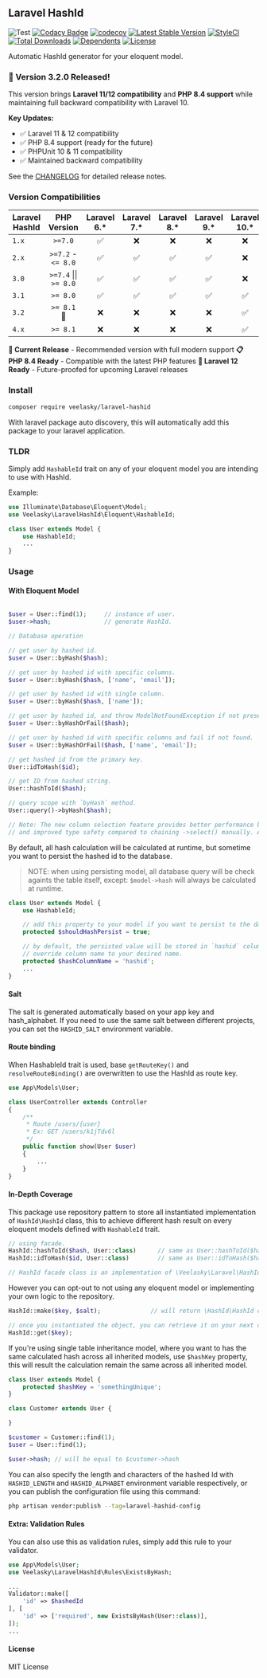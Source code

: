 ## Laravel HashId
![Test](https://github.com/veelasky/laravel-hashid/workflows/Test/badge.svg)
[![Codacy Badge](https://api.codacy.com/project/badge/Grade/3e929b5327a9453bb0da5cbf2ecb8794)](https://app.codacy.com/gh/veelasky/laravel-hashid?utm_source=github.com&utm_medium=referral&utm_content=veelasky/laravel-hashid&utm_campaign=Badge_Grade)
[![codecov](https://codecov.io/gh/veelasky/laravel-hashid/branch/master/graph/badge.svg?token=t95ymsMyDX)](https://codecov.io/gh/veelasky/laravel-hashid)
[![Latest Stable Version](https://poser.pugx.org/veelasky/laravel-hashid/v)](//packagist.org/packages/veelasky/laravel-hashid)
[![StyleCI](https://github.styleci.io/repos/118424643/shield?branch=master)](https://github.styleci.io/repos/118424643?branch=master)
[![Total Downloads](https://poser.pugx.org/veelasky/laravel-hashid/downloads)](//packagist.org/packages/veelasky/laravel-hashid)
[![Dependents](https://poser.pugx.org/veelasky/laravel-hashid/dependents)](//packagist.org/packages/veelasky/laravel-hashid)
[![License](https://poser.pugx.org/veelasky/laravel-hashid/license)](//packagist.org/packages/veelasky/laravel-hashid)

Automatic HashId generator for your eloquent model.

### 🎉 Version 3.2.0 Released!

This version brings **Laravel 11/12 compatibility** and **PHP 8.4 support** while maintaining full backward compatibility with Laravel 10.

**Key Updates:**
- ✅ Laravel 11 & 12 compatibility
- ✅ PHP 8.4 support (ready for the future)
- ✅ PHPUnit 10 & 11 compatibility
- ✅ Maintained backward compatibility

See the [CHANGELOG](CHANGELOG.md) for detailed release notes.

### Version Compatibilities

| Laravel HashId 	 |   PHP Version      	    |     Laravel 6.*    	|     Laravel 7.*    	|     Laravel 8.*    	|     Laravel 9.*    	|     Laravel 10.*    	|     Laravel 11.*    	|     Laravel 12.*    	|
|------------------|:-----------------------:|:------------------:	|:------------------:	|:------------------:	|:------------------:	|:------------------:	|:------------------:	|:------------------:	|
| `1.x`     	      | `>=7.0`               	 | ✅ 	| ❌                	| ❌                	| ❌                	| ❌                	| ❌                	| ❌                	|
| `2.x`     	      | `>=7.2` - `<= 8.0`    	 | ✅ 	| ✅ 	| ✅ 	| ✅ 	| ❌ 	| ❌                	| ❌                	|
| `3.0`     	      | `>=7.4` \|\| `>= 8.0` 	 | ✅ 	| ✅ 	| ✅ 	| ✅ 	| ❌ 	| ❌                	| ❌                	|
| `3.1`     	      |       `>= 8.0` 	        | ✅ 	| ✅ 	| ✅ 	| ✅ 	| ✅ 	| ❌                	| ❌                	|
| `3.2`     	      |       `>= 8.1` 🌟        | ❌                	| ❌ 	| ❌ 	| ❌ 	| ✅ 	| ✅ 	| ✅ 	|
| `4.x`     	      |       `>= 8.1` 	        | ❌                	| ❌ 	| ❌ 	| ❌ 	| ✅ 	| ✅ 	| ✅ 	|

**🌟 Current Release** - Recommended version with full modern support
**📋 PHP 8.4 Ready** - Compatible with the latest PHP features
**🚀 Laravel 12 Ready** - Future-proofed for upcoming Laravel releases

### Install

```bash
composer require veelasky/laravel-hashid
```

With laravel package auto discovery, this will automatically add this package to your laravel application.

### TLDR

Simply add `HashableId` trait on any of your eloquent model you are intending to use with HashId.

Example:
```php
use Illuminate\Database\Eloquent\Model;
use Veelasky\LaravelHashId\Eloquent\HashableId;

class User extends Model {
    use HashableId;
    ...
}
```

### Usage

#### With Eloquent Model
```php

$user = User::find(1);     // instance of user.
$user->hash;               // generate HashId.

// Database operation

// get user by hashed id.
$user = User::byHash($hash);

// get user by hashed id with specific columns.
$user = User::byHash($hash, ['name', 'email']);

// get user by hashed id with single column.
$user = User::byHash($hash, ['name']);

// get user by hashed id, and throw ModelNotFoundException if not present.
$user = User::byHashOrFail($hash);

// get user by hashed id with specific columns and fail if not found.
$user = User::byHashOrFail($hash, ['name', 'email']);

// get hashed id from the primary key.
User::idToHash($id);

// get ID from hashed string.
User::hashToId($hash);

// query scope with `byHash` method.
User::query()->byHash($hash);

// Note: The new column selection feature provides better performance by only loading the columns you need,
// and improved type safety compared to chaining ->select() manually. All existing code continues to work unchanged.
```

By default, all hash calculation will be calculated at runtime, but sometime you want to persist the hashed id to the database.

> NOTE: when using persisting model, all database query will be check againts the table itself, except: `$model->hash` will always be calculated at runtime.
```php
class User extends Model {
    use HashableId;

    // add this property to your model if you want to persist to the database.
    protected $shouldHashPersist = true;

    // by default, the persisted value will be stored in `hashid` column
    // override column name to your desired name.
    protected $hashColumnName = 'hashid';
    ...
}

```

#### Salt

The salt is generated automatically based on your app key and hash_alphabet. If you need to use the same salt between different projects, you can set the `HASHID_SALT` environment variable.

#### Route binding

When HashableId trait is used, base `getRouteKey()` and `resolveRouteBinding()` are overwritten to use the HashId as route key.

```php
use App\Models\User;

class UserController extends Controller
{
    /**
     * Route /users/{user}
     * Ex: GET /users/k1jTdv6l
     */
    public function show(User $user)
    {
        ...
    }
}
```

#### In-Depth Coverage

This package use repository pattern to store all instantiated implementation of `HashId\HashId` class, this to achieve different hash result on every eloquent models defined with `HashableId` trait.

```php
// using facade.
HashId::hashToId($hash, User::class)      // same as User::hashToId($hash);
HashId::idToHash($id, User::class)        // same as User::idToHash($hash);

// HashId facade class is an implementation of \Veelasky\Laravel\HashId\Repository
```

However you can opt-out to not using any eloquent model or implementing your own logic to the repository.

```php
HashId::make($key, $salt);              // will return \HashId\HashId class.

// once you instantiated the object, you can retrieve it on your next operation
HashId::get($key);
```

If you're using single table inheritance model, where you want to has the same calculated hash across all inherited models, use `$hashKey` property, this will result the calculation remain the same across all inherited model.

```php
class User extends Model {
    protected $hashKey = 'somethingUnique';
}

class Customer extends User {

}

$customer = Customer::find(1);
$user = User::find(1);

$user->hash; // will be equal to $customer->hash
```

You can also specify the length and characters of the hashed Id with `HASHID_LENGTH` and `HASHID_ALPHABET` environment variable respectively, or you can publish the configuration file using this command:

```bash
php artisan vendor:publish --tag=laravel-hashid-config
```

#### Extra: Validation Rules

You can also use this as validation rules, simply add this rule to your validator.

```php
use App\Models\User;
use Veelasky\LaravelHashId\Rules\ExistsByHash;

...
Validator::make([
    'id' => $hashedId
], [
    'id' => ['required', new ExistsByHash(User::class)],
]);
...
```

#### License

MIT License
